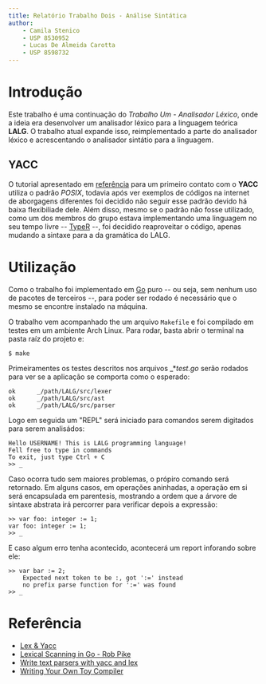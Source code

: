 ```yaml
---
title: Relatório Trabalho Dois - Análise Sintática
author:
    - Camila Stenico
    - USP 8530952
    - Lucas De Almeida Carotta
    - USP 8598732
---
```


# Introdução

Este trabalho é uma continuação do _Trabalho Um - Analisador Léxico_, onde a ideia era desenvolver um analisador léxico para a linguagem teórica **LALG**. O trabalho atual expande isso, reimplementado a parte do analisador léxico e acrescentando o analisador sintátio para a linguagem.

## YACC

O tutorial apresentado em [referência](#refer%C3%AAncia) para um primeiro contato com o **YACC** utiliza o padrão _POSIX_, todavia após ver exemplos de códigos na internet de aborgagens diferentes foi decidido não seguir esse padrão devido há baixa flexibiliade dele. Além disso, mesmo se o padrão não fosse utilizado, como um dos membros do grupo estava implementando uma linguagem no seu tempo livre -- [TypeR](https://github.com/Fazendaaa/TypeR) --, foi decidido reaproveitar o código, apenas mudando a sintaxe para a da gramática do LALG.

# Utilização

Como o trabalho foi implementado em [Go](https://golang.org/) puro -- ou seja, sem nenhum uso de pacotes de terceiros --, para poder ser rodado é necessário que o mesmo se encontre instalado na máquina.

O trabalho vem acompanhado the um arquivo `Makefile` e foi compilado em testes em um ambiente Arch Linux. Para rodar, basta abrir o terminal na pasta raíz do projeto e:

```shell
$ make
```

Primeiramentes os testes descritos nos arquivos _*_test.go_ serão rodados para ver se a aplicação se comporta como o esperado:

```shell
ok  	_/path/LALG/src/lexer
ok  	_/path/LALG/src/ast
ok  	_/path/LALG/src/parser
```

Logo em seguida um "REPL" será iniciado para comandos serem digitados para serem analisádos:

```shell
Hello USERNAME! This is LALG programming language!
Fell free to type in commands
To exit, just type Ctrl + C
>> _
```

Caso ocorra tudo sem maiores problemas, o própiro comando será retornado. Em alguns casos, em operações aninhadas, a operação em si será encapsulada em parentesis, mostrando a ordem que a árvore de sintaxe abstrata irá percorrer para verificar depois a expressão:

```shell
>> var foo: integer := 1;
var foo: integer := 1;
>> _
```

E caso algum erro tenha acontecido, acontecerá um report inforando sobre ele:

```shell
>> var bar := 2;
	Expected next token to be :, got ':=' instead
	no prefix parse function for ':=' was found
>> _
```

# Referência

- [Lex & Yacc](https://www.epaperpress.com/lexandyacc/)
- [Lexical Scanning in Go - Rob Pike](https://youtu.be/HxaD_trXwRE)
- [Write text parsers with yacc and lex](https://developer.ibm.com/tutorials/au-lexyacc/)
- [Writing Your Own Toy Compiler](https://gnuu.org/2009/09/18/writing-your-own-toy-compiler/)
